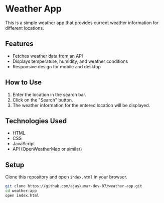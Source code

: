 # Weather App

This is a simple weather app that provides current weather information for different locations.

## Features

- Fetches weather data from an API
- Displays temperature, humidity, and weather conditions
- Responsive design for mobile and desktop

## How to Use

1. Enter the location in the search bar.
2. Click on the "Search" button.
3. The weather information for the entered location will be displayed.

## Technologies Used

- HTML
- CSS
- JavaScript
- API (OpenWeatherMap or similar)

## Setup

Clone this repository and open `index.html` in your browser.

```bash
git clone https://github.com/ajaykumar-dev-07/weather-app.git
cd weather-app
open index.html
